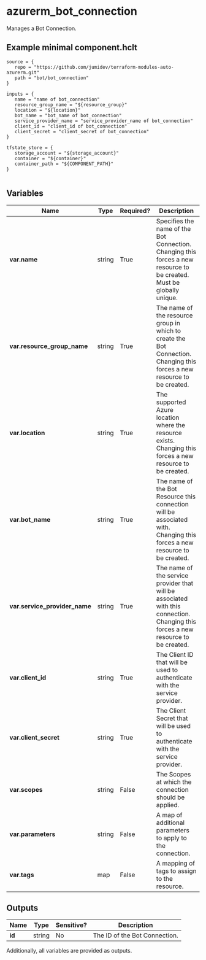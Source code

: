 # azurerm_bot_connection

Manages a Bot Connection.

## Example minimal component.hclt

```hcl
source = {
   repo = "https://github.com/jumidev/terraform-modules-auto-azurerm.git" 
   path = "bot/bot_connection" 
}

inputs = {
   name = "name of bot_connection" 
   resource_group_name = "${resource_group}" 
   location = "${location}" 
   bot_name = "bot_name of bot_connection" 
   service_provider_name = "service_provider_name of bot_connection" 
   client_id = "client_id of bot_connection" 
   client_secret = "client_secret of bot_connection" 
}

tfstate_store = {
   storage_account = "${storage_account}" 
   container = "${container}" 
   container_path = "${COMPONENT_PATH}" 
}


```

## Variables

| Name | Type | Required? |  Description |
| ---- | ---- | --------- |  ----------- |
| **var.name** | string | True | Specifies the name of the Bot Connection. Changing this forces a new resource to be created. Must be globally unique. | 
| **var.resource_group_name** | string | True | The name of the resource group in which to create the Bot Connection. Changing this forces a new resource to be created. | 
| **var.location** | string | True | The supported Azure location where the resource exists. Changing this forces a new resource to be created. | 
| **var.bot_name** | string | True | The name of the Bot Resource this connection will be associated with. Changing this forces a new resource to be created. | 
| **var.service_provider_name** | string | True | The name of the service provider that will be associated with this connection. Changing this forces a new resource to be created. | 
| **var.client_id** | string | True | The Client ID that will be used to authenticate with the service provider. | 
| **var.client_secret** | string | True | The Client Secret that will be used to authenticate with the service provider. | 
| **var.scopes** | string | False | The Scopes at which the connection should be applied. | 
| **var.parameters** | string | False | A map of additional parameters to apply to the connection. | 
| **var.tags** | map | False | A mapping of tags to assign to the resource. | 



## Outputs

| Name | Type | Sensitive? | Description |
| ---- | ---- | --------- | --------- |
| **id** | string | No  | The ID of the Bot Connection. | 

Additionally, all variables are provided as outputs.
